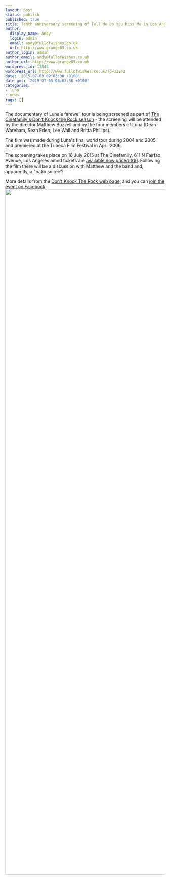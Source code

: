 ```yaml
---
layout: post
status: publish
published: true
title: Tenth anniversary screening of Tell Me Do You Miss Me in Los Angeles
author:
  display_name: Andy
  login: admin
  email: andy@fullofwishes.co.uk
  url: http://www.grange85.co.uk
author_login: admin
author_email: andy@fullofwishes.co.uk
author_url: http://www.grange85.co.uk
wordpress_id: 13843
wordpress_url: http://www.fullofwishes.co.uk/?p=13843
date: '2015-07-03 09:03:38 +0100'
date_gmt: '2015-07-03 08:03:38 +0100'
categories:
- luna
- news
tags: []
---
```

<p>The documentary of Luna's farewell tour is being screened as part of <a href="http://www.cinefamily.org/films/dont-knock-the-rock-2015/">The Cinefamily's Don't Knock the Rock season</a> - the screening will be attended by the director Matthew Buzzell and by the four members of Luna (Dean Wareham, Sean Eden, Lee Wall and Britta Phillips).</p>
<p>The film was made during Luna's final world tour during 2004 and 2005 and premiered at the Tribeca Film Festival in April 2006.</p>
<p>The screening takes place on 16 July 2015 at The Cinefamily, 611 N Fairfax Avenue, Los Angeles amnd tickets are <a href="http://cinefamily.ticketmob.com/event.cfm?id=105725&cart">available now priced $16</a>. Following the film there will be a discussion with Matthew and the band and, apparently, a "patio soiree"!</p>
<p>More details from the <a href="http://www.cinefamily.org/films/dont-knock-the-rock-2015/">Don't Knock The Rock web page</a>, and you can <a href="https://www.facebook.com/events/724497831010018/">join the event on Facebook</a>.<br />
<img src="http://media.fullofwishes.co.uk/02-luna/pictures/tmdymm-poster-full.jpg" width="1532" height="2160" class="aligncenter" /></p>
